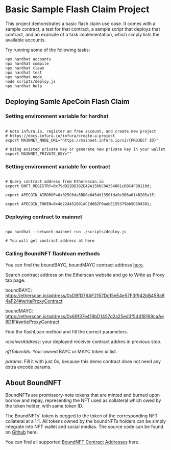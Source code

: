 # Basic Sample Flash Claim Project

This project demonstrates a basic flash claim use case. It comes with a sample contract, a test for that contract, a sample script that deploys that contract, and an example of a task implementation, which simply lists the available accounts.

Try running some of the following tasks:

```shell
npx hardhat accounts
npx hardhat compile
npx hardhat clean
npx hardhat test
npx hardhat node
node scripts/deploy.js
npx hardhat help
```

## Deploying Samle ApeCoin Flash Claim

### Setting environment variable for hardhat
```shell

# Goto infura.io, register an free account, and create new project
# https://docs.infura.io/infura/create-a-project
export MAINNET_NODE_URL="https://mainnet.infura.io/v3/{PROJECT ID}"

# Using existed private key or generate new private key in your wallet
export MAINNET_PRIVATE_KEY=""

```

### Setting environment variable for contract

```shell

# Query contract address from Etherescan.io
export BNFT_REGISTRY=0x79d922DD382E42A156bC0A354861cDBC4F09110d;

export APECOIN_AIRDROP=0x025C6da5BD0e6A5dd1350fda9e3B6a614B205a1F;

export APECOIN_TOKEN=0x4d224452801ACEd8B2F0aebE155379bb5D594381;

```

### Deploying contract to mainnet
```shell

npx hardhat --network mainnet run ./scripts/deploy.js

# You will get contract address at here

```

### Calling BoundNFT flashloan methods

You can find the boundBAYC, boundMAYC contract address [here](https://docs.benddao.xyz/developers/deployed-contracts/lending-protocol#boundnft-contracts).

Search contract address on the Etherscan website and go to Write as Proxy tab page.

boundBAYC: https://etherscan.io/address/0xDBfD76AF2157Dc15eE4e57F3f942bB45Ba84aF24#writeProxyContract

boundMAYC: https://etherscan.io/address/0x69f37e419bD1457d2a25ed3f5d418169caAe8D1F#writeProxyContract

Find the flashLoan method and fill the correct parameters.

*receiverAddress*: your deployed receiver contract addres in previous step.

*nftTokenIds*: Your owned BAYC or MAYC token id list.

*params*: Fill it with just 0x, because this demo contract does not need any extra encode params.

## About BoundNFT
BoundNFTs are promissory-note tokens that are minted and burned upon borrow and repay, representing the NFT used as collateral which owed by the token holder, with same token ID.

The BoundNFTs' token is pegged to the token of the corresponding NFT collateral at a 1:1. All tokens owned by the boundNFTs holders can be simply integrate into NFT wallet and social medias.
The source code can be found on [Github](https://github.com/BoundNFT/boundnft-protocol) here.

You can find all supported [BoundNFT Contract Addresses](https://docs.benddao.xyz/developers/deployed-contracts/main-market#boundnft-contracts) here.
